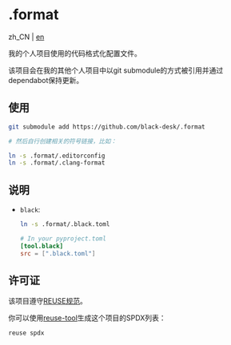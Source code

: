 <!--
SPDX-FileCopyrightText: 2025 Chen Linxuan <me@black-desk.cn>

SPDX-License-Identifier: MIT
-->

# .format

zh_CN | [en](README.md)

我的个人项目使用的代码格式化配置文件。

该项目会在我的其他个人项目中以git submodule的方式被引用并通过dependabot保持更新。

## 使用

```bash
git submodule add https://github.com/black-desk/.format

# 然后自行创建相关的符号链接，比如：

ln -s .format/.editorconfig
ln -s .format/.clang-format
```

## 说明

- `black`:

  ```bash
  ln -s .format/.black.toml
  ```

  ```toml
  # In your pyproject.toml
  [tool.black]
  src = [".black.toml"]
  ```

## 许可证

该项目遵守[REUSE规范](https://reuse.software/spec-3.3/)。

你可以使用[reuse-tool](https://github.com/fsfe/reuse-tool)生成这个项目的SPDX列表：

```bash
reuse spdx
```
